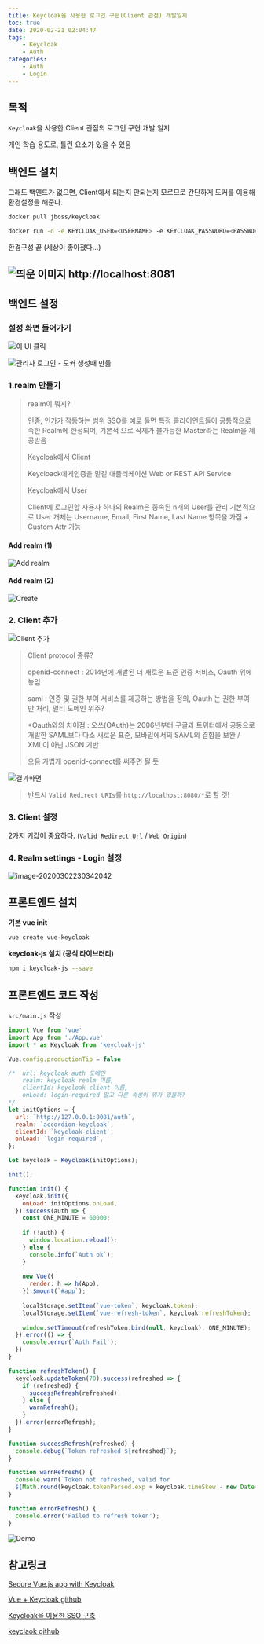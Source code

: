 ```yaml
---
title: Keycloak을 사용한 로그인 구현(Client 관점) 개발일지
toc: true
date: 2020-02-21 02:04:47
tags:
	- Keycloak
	- Auth
categories:
	- Auth
	- Login
---
```


## 목적

`Keycloak`을 사용한 Client 관점의 로그인 구현 개발 일지

개인 학습 용도로, 틀린 요소가 있을 수 있음

## 백엔드 설치

그래도 백엔드가 없으면, Client에서 되는지 안되는지 모르므로 간단하게 도커를 이용해 환경설정을 해준다.

```sh
docker pull jboss/keycloak
```

```sh
docker run -d -e KEYCLOAK_USER=<USERNAME> -e KEYCLOAK_PASSWORD=<PASSWORD> -p 8081:8080 jboss/keycloak
```

환경구성 끝 (세상이 좋아졌다...)

## ![띄운 이미지 http://localhost:8081](https://raw.githubusercontent.com/taeuk-gang/save-image-repo/image/img/image-20200302222924356.png)

## 백엔드 설정

### 설정 화면 들어가기

![이 UI 클릭](https://raw.githubusercontent.com/taeuk-gang/save-image-repo/image/img/image-20200302223431929.png)

![관리자 로그인 - 도커 생성때 만듦](https://raw.githubusercontent.com/taeuk-gang/save-image-repo/image/img/image-20200302224827885.png)



### 1.realm 만들기

> realm이 뭐지?
>
> 인증, 인가가 작동하는 범위
> SSO를 예로 들면 특정 클라이언트들이 공통적으로 속한 Realm에 한정되며, 기본적 으로 삭제가 불가능한 Master라는 Realm을 제공받음
>
> Keycloak에서 Client
>
> Keycloack에게인증을 맡길 애플리케이션
> Web or REST API Service
>
> Keycloak에서 User
>
> Client에 로그인할 사용자
> 하나의 Realm은 종속된 n개의 User를 관리
> 기본적으로 User 개체는 Username, Email, First Name, Last Name 항목을 가짐 + Custom Attr 가능

#### Add realm (1)

![Add realm](https://raw.githubusercontent.com/taeuk-gang/save-image-repo/image/img/image-20200302223544755.png)

#### Add realm (2)

![Create](https://raw.githubusercontent.com/taeuk-gang/save-image-repo/image/img/image-20200302223653898.png)

### 2. Client 추가

![Client 추가](https://raw.githubusercontent.com/taeuk-gang/save-image-repo/image/img/image-20200302225114776.png)

> Client protocol 종류?
>
> openid-connect : 2014년에 개발된 더 새로운 표준 인증 서비스, Oauth 위에 놓임
>
> saml : 인증 및 권한 부여 서비스를 제공하는 방법을 정의, Oauth 는 권한 부여만 처리, 멀티 도메인 위주?
>
> *Oauth와의 차이점 : 오쓰(OAuth)는 2006년부터 구글과 트위터에서 공동으로 개발한 SAML보다 다소 새로운 표준, 모바일에서의 SAML의 결함을 보완 / XML이 아닌 JSON 기반
>
> 으음 가볍게 openid-connect를 써주면 될 듯

![결과화면](https://raw.githubusercontent.com/taeuk-gang/save-image-repo/image/img/image-20200302233640462.png)

> 반드시 `Valid Redirect URIs`를 `http://localhost:8080/*`로 할 것! 

### 3. Client 설정

2가지 키값이 중요하다. (`Valid Redirect Url` / `Web Origin`) 

### 4. Realm settings - Login 설정

![image-20200302230342042](https://raw.githubusercontent.com/taeuk-gang/save-image-repo/image/img/image-20200302230342042.png)



## 프론트엔드 설치

**기본 vue init**

```bash
vue create vue-keycloak
```

**keycloak-js 설치 (공식 라이브러리)**

```bash
npm i keycloak-js --save
```

## 프론트엔드 코드 작성

`src/main.js` 작성

```js
import Vue from 'vue'
import App from './App.vue'
import * as Keycloak from 'keycloak-js'

Vue.config.productionTip = false

/* 	url: keycloak auth 도메인
	realm: keycloak realm 이름,
	clientId: keycloak client 이름,
	onLoad: login-required 말고 다른 속성이 뭐가 있을까?
*/
let initOptions = {
  url: `http://127.0.0.1:8081/auth`,
  realm: `accordion-keycloak`,
  clientId: `keycloak-client`,
  onLoad: `login-required`,
};

let keycloak = Keycloak(initOptions);

init();

function init() {
  keycloak.init({
    onLoad: initOptions.onLoad,
  }).success(auth => {
    const ONE_MINUTE = 60000;
  
    if (!auth) {
      window.location.reload();
    } else {
      console.info(`Auth ok`);
    }
  
    new Vue({
      render: h => h(App),
    }).$mount(`#app`);
  
    localStorage.setItem(`vue-token`, keycloak.token);
    localStorage.setItem(`vue-refresh-token`, keycloak.refreshToken);
  
    window.setTimeout(refreshToken.bind(null, keycloak), ONE_MINUTE);
  }).error(() => {
    console.error(`Auth Fail`);
  })
}

function refreshToken() {
  keycloak.updateToken(70).success(refreshed => {
    if (refreshed) {
      successRefresh(refreshed);
    } else {
      warnRefresh();
    }
  }).error(errorRefresh);
}

function successRefresh(refreshed) {
  console.debug(`Token refreshed ${refreshed}`);
}

function warnRefresh() {
  console.warn(`Token not refreshed, valid for 
  ${Math.round(keycloak.tokenParsed.exp + keycloak.timeSkew - new Date().getTime() / 1000)} seconds`);
}

function errorRefresh() {
  console.error('Failed to refresh token');
}
```

![Demo](https://raw.githubusercontent.com/taeuk-gang/save-image-repo/image/img/test.gif)

## 참고링크

[Secure Vue.js app with Keycloak](https://medium.com/keycloak/secure-vue-js-app-with-keycloak-94814181e344)

[Vue + Keycloak github](https://github.com/akoserwal/keycloak-integrations/tree/master/vue-keycloak)

[Keycloak을 이용한 SSO 구축](https://tech.socarcorp.kr/security/2019/07/31/keycloak-sso.html)

[keyclaok github](https://github.com/keycloak/keycloak)